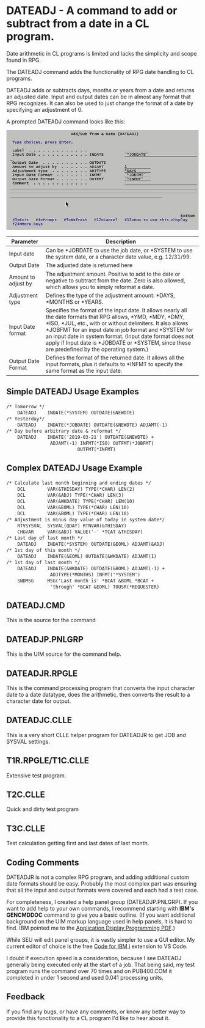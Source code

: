 # DATEADJ - A command to add or subtract from a date in a CL program.

Date arithmetic in CL programs is limited and lacks the simplicity and scope found in RPG. 

The DATEADJ command adds the functionality of RPG date handling to CL programs. 

DATEADJ adds or subtracts days, months or years from a date and returns an adjusted date. Input and output dates can be in almost any format that RPG recognizes. It can also be used to just change the format of a date by specifying an adjustment of 0.

A prompted DATEADJ command looks like this:

![Prompted DATEADJ](./Images/Prompted.jpg)

|Parameter|Description                              |
----------|----------------------------------------------|
|Input date|Can be *JOBDATE to use the job date, or *SYSTEM to use the system date, or a character date value, e.g. 12/31/99.
|Output Date|The adjusted date is returned here|
|Amount to adjust by|The adjustment amount.  Positive to add to the date or negative to subtract from the date. Zero is also allowed, which allows you to simply reformat a date.|
|Adjustment type|Defines the type of the adjustment amount: *DAYS, *MONTHS or *YEARS.|
|Input Date format|Specifies the format of the input date. It allows nearly all the date formats that RPG allows, *YMD, *MDY, *DMY, *ISO, *JUL, etc., with or without delimiters. It also allows *JOBFMT for an input date in job format and *SYSTEM for an input date in system format. (Input date format does not apply if Input date is *JOBDATE or *SYSTEM, since these are predefined by the operating system.)|
|Output Date Format|Defines the format of the returned date. It allows all the input formats, plus it defaults to *INFMT to specify the same format as the input date.

## Simple DATEADJ Usage Examples

``` 
/* Tomorrow */
    DATEADJ    INDATE(*SYSTEM) OUTDATE(&NEWDTE)
/* Yesterday*/
    DATEADJ    INDATE(*JOBDATE) OUTDATE(&NEWDTE) ADJAMT(-1)
/* Day before arbitrary date & reformat */
    DATEADJ    INDATE('2019-03-21') OUTDATE(&NEWDTE) +
                ADJAMT(-1) INFMT(*ISO) OUTFMT(*JOBFMT)
                          OUTFMT(*INFMT)
```
## Complex DATEADJ Usage Example
```
/* Calculate last month beginning and ending dates */
    DCL        VAR(&THISDAY) TYPE(*CHAR) LEN(2)
    DCL        VAR(&ADJ) TYPE(*CHAR) LEN(3)
    DCL        VAR(&WKDATE) TYPE(*CHAR) LEN(10)
    DCL        VAR(&EOML) TYPE(*CHAR) LEN(10)
    DCL        VAR(&BOML) TYPE(*CHAR) LEN(10)
/* Adjustment is minus day value of today in system date*/
    RTVSYSVAL  SYSVAL(QDAY) RTNVAR(&THISDAY)
    CHGVAR     VAR(&ADJ) VALUE('-' *TCAT &THISDAY)
/* Last day of last month */
    DATEADJ    INDATE(*SYSTEM) OUTDATE(&EOML) ADJAMT(&ADJ)
/* 1st day of this month */
    DATEADJ    INDATE(&EOML) OUTDATE(&WKDATE) ADJAMT(1)
/* 1st day of last month */
    DATEADJ    INDATE(&WKDATE) OUTDATE(&BOML) ADJAMT(-1) +
                ADJTYPE(*MONTHS) INFMT('*SYSTEM')
    SNDMSG     MSG('Last month is' *BCAT &BOML *BCAT +
                'through' *BCAT &EOML) TOUSR(*REQUESTER)
```
## DATEADJ.CMD
This is the source for the command

## DATEADJP.PNLGRP
This is the UIM source for the command help.

## DATEADJR.RPGLE
This is the command processing program that converts the input character date to a date datatype, does the arithmetic, then converts the result to a character date for output.

## DATEADJC.CLLE
This is a very short CLLE helper program for DATEADJR to get JOB and SYSVAL settings. 

## T1R.RPGLE/T1C.CLLE
Extensive test program.

## T2C.CLLE
Quick and dirty test program

## T3C.CLLE
Test calculation getting first and last dates of last month.

## Coding Comments
DATEADJR is not a complex RPG program, and adding additional custom date formats should be easy. Probably the most complex part was ensuring that all the input and output formats were covered and each had a test case. 

For completeness, I created a help panel group (DATEADJP.PNLGRP). If you want to add help to your own commands, I recommend starting with **IBM's GENCMDDOC** command to give you a basic outline. (If you want additional background on the UIM markup language used in help panels, it is hard to find. IBM pointed me to the [Application Display Programming PDF](http://public.dhe.ibm.com/systems/power/docs/systemi/v6r1/en_US/sc415715.pdf).) 

While SEU will edit panel groups, it is vastly simpler to use a GUI editor. My current editor of choice is the free [Code for IBM i](https://halcyon-tech.github.io/vscode-ibmi/#/) extension to VS Code. 

I doubt if execution speed is a consideration, because I see DATEADJ generally being executed only at the start of a job. That being said, my test program runs the command over 70 times and on PUB400.COM it completed in under 1 second and used 0.041 processing units.

## Feedback
If you find any bugs, or have any comments, or know any better way to provide this functionality to a CL program I'd like to hear about it.